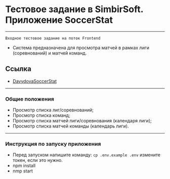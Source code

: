 # Тестовое задание в SimbirSoft. Приложение SoccerStat

---
`Входное тестовое задание на поток Frontend`
- Система предназначена для просмотра матчей в рамках лиги (соревнований) и матчей команд.

## Ссылка
- [DavydovaSoccerStat](https://miraluar.github.io/simbisrsoftSoccerStat/)
---
### Общие положения
- Просмотр списка лиг/соревнований;
- Просмотр списка команд;
- Просмотр списка матчей лиги/соревнования (календаря лиги);
- Просмотр списка матчей команды (календарь лиги).
---
### Инструкция по запуску приложения

- Перед запуском напишите команду:
` cp .env.example .env
` измените токен, если это нужно.
- npm install
- nmp start
